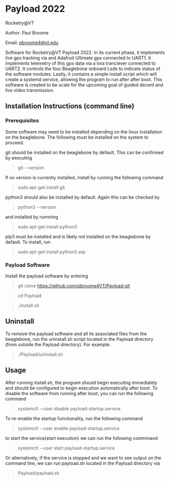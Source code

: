 # Payload 2022

Rocketry@VT
 
Author: Paul Broome

Email: pbroome4@vt.edu

Software for Rocketry@VT Payload 2022. In its current phase, it implements live gps tracking via and Adafruit Ultimate gps connected to UART1. It implements telemetry of this gps data via a lora tranciever connected to UART2. It controls the four Beaglebone onboard Leds to indicate status of the software modules. Lastly, it contains a simple install script which will create a systemd service, allowing the program to run after after boot. This software is created to be scale for the upcoming goal of guided decent and live video transmission.

## Installation Instructions (command line)

### Prerequisites
Some software may need to be installed depending on the linux installation on the beaglebone. The following must be installed on the system to proceed.

git should be installed on the beaglebone by default. This can be confirmed by executing

> git --version

If no version is currently installed, install by running the following command

> sudo apt-get install git
 

python3  should also be installed by default. Again this can be checked by

> python3 --version

and installed by runnning

>sudo apt-get install python3


pip3 must be installed and is likely not installed on the beaglebone by default. To install, run

> sudo apt-get install python3-pip
 
### Payload Software
Install the payload software by entering

>git clone https://github.com/pbroome4VT/Payload.git

>cd Payload

>./install.sh


## Uninstall
To remove the payload software and all its associated files from the beaglebone, run the uninstall.sh script located in the Payload directory (from outside the Payload directory). For example:
>./Payload/uninstall.sh


## Usage
After running install.sh, the program should begin executing immediately and should be configured to begin execution automatically after boot. To disable the software from running after boot, you can run the following command

>systemctl --user disable payload-startup.service

To re-enable the startup functionality, run the following command

>systemctl --user enable payload-startup.service

to start the service(start execution) we can run the following commmand

>systemctl --user start payload-startup.service

Or alternatively, if the service is stopped and we want to see output on the command line, we can run payload.sh located in the Payload directory via

>Payload/payload.sh

